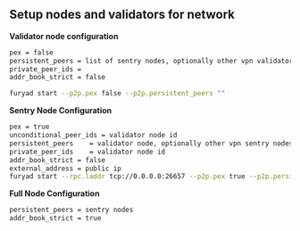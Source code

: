 ## Setup nodes and validators for network

**Validator node configuration**

```bash
pex = false
persistent_peers = list of sentry nodes, optionally other vpn validators
private_peer_ids =
addr_book_strict = false

furyad start --p2p.pex false --p2p.persistent_peers ""
```

**Sentry Node Configuration**

```bash
pex	= true
unconditional_peer_ids = validator node id
persistent_peers	= validator node, optionally other vpn sentry nodes
private_peer_ids	= validator node id
addr_book_strict = false
external_address = public ip
furyad start --rpc.laddr tcp://0.0.0.0:26657 --p2p.pex true --p2p.persistent_peers "" --p2p.unconditional_peer_ids "" --p2p.private_peer_ids ""
```

**Full Node Configuration**

```bash
persistent_peers = sentry nodes
addr_book_strict = true
```
